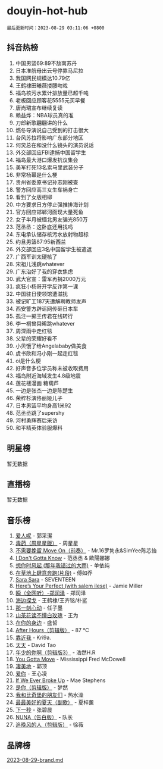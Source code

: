# douyin-hot-hub

`最后更新时间：2023-08-29 03:11:06 +0800`

## 抖音热榜

1. 中国男篮69:89不敌南苏丹
1. 日本准航母出云号停靠马尼拉
1. 我国网民规模达10.79亿
1. 王鹤棣田曦薇搂腰吻戏
1. 福岛核污水累计排放量已超千吨
1. 老板回应顾客花5555元买早餐
1. 唐尚珺宣布继续复读
1. 赖益烨：NBA球员真的准
1. 刀郎新歌翩翩讲的什么
1. 燃冬导演说自己受到的打击很大
1. 台风苏拉将影响广东部分地区
1. 何炅总在和没什么镜头的演员说话
1. 外交部回应FBI逮捕中国留学生
1. 福岛最大港口爆发抗议集会
1. 美军打死13名索马里武装分子
1. 非常杨幂是什么梗
1. 贵州省委原书记孙志刚被查
1. 警方回应高三女生车祸身亡
1. 看到了女版相柳
1. 中方要求日方停止强推排海计划
1. 官方回应邯郸河面现大量死鱼
1. 女子半月被缅北男友骗光850万
1. 范丞丞：这卧底还用找吗
1. 东电承认储存核污水放射物超标
1. 约旦男篮87:95新西兰
1. 外交部回应3名中国留学生被遣返
1. 广西军训太硬核了
1. 宋祖儿浅跳whatever
1. 广东治好了我的穿衣焦虑
1. 武大官宣：雷军再捐2000万元
1. 疯狂小杨哥开学反诈第一课
1. 中国驻日使领馆遭滋扰
1. 被记旷工187天遭解聘教师发声
1. 西安警方辟谣网传砸日本车
1. 孤注一掷王传君在线转行
1. 李一桐曾舜晞跳whatever
1. 周深雨中走红毯
1. 父辈的荣耀好看不
1. 小贝饿了给Angelababy做美食
1. 虞书欣和冯小刚一起走红毯
1. oi是什么梗
1. 好声音多位学员称未被收取费用
1. 福岛附近海域发生4.8级地震
1. 莲花楼漫画 糖葫芦
1. 一边是张杰一边是陈楚生
1. 荣梓杉演佟丽娅儿子
1. 日本男篮平均身高1米92
1. 范丞丞跳了supershy
1. 河村勇辉赛后采访
1. 和平精英体验服爆料

## 明星榜

暂无数据

## 直播榜

暂无数据

## 音乐榜

1. [爱人呢](https://sf6-cdn-tos.douyinstatic.com/obj/tos-cn-ve-2774/2041dc10f3c442f1992b439a00eaf2ba) - 郭采潔
1. [毒药（周星星版）](https://sf3-cdn-tos.douyinstatic.com/obj/tos-cn-ve-2774/oAXunb2JtDTQMcBfaEkg8Be5IhZQCmGByB0V33) - 周星星
1. [不需要挽留 Move On（前奏）](https://sf3-cdn-tos.douyinstatic.com/obj/tos-cn-ve-2774/ooCBhgCCkF4nExzQL9WZSUbitfA8IsDkgQIYhe) - Mr.16罗隽永&SimYee陈芯怡
1. [I Don't Gotta Know](https://sf6-cdn-tos.douyinstatic.com/obj/tos-cn-ve-2774/o8nCfgMGwCsAvgDe5bzzaDQDFf6ksAUxrlFC8J) - 范丞丞 & 歐陽娜娜
1. [想你时风起 (那年我错过的大雨)](https://sf3-cdn-tos.douyinstatic.com/obj/tos-cn-ve-2774/ooR7G8ftDMzIgnxa0HbReM4CZ74qknQABLtHB1) - 单依纯
1. [在草地上肆意奔跑(片段)](https://sf6-cdn-tos.douyinstatic.com/obj/tos-cn-ve-2774/8831d494742f45dabdfa8adb8b817259) - 傅如乔
1. [Sara Sara](https://sf6-cdn-tos.douyinstatic.com/obj/tos-cn-ve-2774/oAceDXU2gVHZCQFrkrYmX8e5tUBxQPb6Bmd2nF) - SEVENTEEN
1. [Here’s Your Perfect (with salem ilese)](https://sf6-cdn-tos.douyinstatic.com/obj/tos-cn-ve-2774/076b1576c6c546598f803fe53da388a7) - Jamie Miller
1. [瞬（全网听）-郑润泽](https://sf6-cdn-tos.douyinstatic.com/obj/tos-cn-ve-2774/o4Vb9eJZClCZTnRQYy0BRSeHGrDtrkrQgIBvQt) - 郑润泽
1. [海边探戈](https://sf6-cdn-tos.douyinstatic.com/obj/tos-cn-ve-2774/os9gE0VQCGqt6VQkZDyBBYvfSDY0QFe3vVmubn) - 王鹤棣/王齐铭/朴鲨
1. [那一刻心动](https://sf3-cdn-tos.douyinstatic.com/obj/tos-cn-ve-2774/4c0ed00133e3439592b4741c72acc6f3) - 任子墨
1. [山茶花读不懂白玫瑰](https://sf6-cdn-tos.douyinstatic.com/obj/tos-cn-ve-2774/osfn8B7DktrRHEPJgPCfDbw7QDQEkwC16BxZg9) - 王为
1. [在你的身边](https://sf6-cdn-tos.douyinstatic.com/obj/tos-cn-ve-2774/9dce2ee6c9f84c17a6d68458730d7ae8) - 盛哲
1. [After Hours（剪辑版）](https://sf6-cdn-tos.douyinstatic.com/obj/tos-cn-ve-2774/owgWztApWhImMFMpyEyQfAIyIusRBioqSgWk7T) - 87 ℃
1. [靠近我](https://sf6-cdn-tos.douyinstatic.com/obj/tos-cn-ve-2774/oMGCfQ3FZdrziXO1QC8zgfNXawBf91hGAIvUrY) - Kri9a.
1. [天天](https://sf6-cdn-tos.douyinstatic.com/obj/tos-cn-ve-2774/6b075c4856e34a60a1ef022c4a80dec5) - David Tao
1. [年少的你啊（剪辑版3）](https://sf3-cdn-tos.douyinstatic.com/obj/tos-cn-ve-2774/oo2vDGhzyAtN1QLfh5k1iBIpWAv2NOZQysM5tK) - 浩然H.R
1. [You Gotta Move](https://sf6-cdn-tos.douyinstatic.com/obj/tos-cn-ve-2774/a2b672af67514106b25cdfd6f1a8aad2) - Mississippi Fred McDowell
1. [凄美地](https://sf3-cdn-tos.douyinstatic.com/obj/tos-cn-ve-2774/oshF4RgFMhmTSa4jCaHNUXI0NetFtBBQBzBZdf) - 郭顶
1. [爱你](https://sf3-cdn-tos.douyinstatic.com/obj/tos-cn-ve-2774/738d8b240f1e4519b44cf31c84e02e24) - 王心凌
1. [If We Ever Broke Up](https://sf6-cdn-tos.douyinstatic.com/obj/tos-cn-ve-2774/o8onj5HDk0ImtBmO0URBfeyCDXQJMYkQ1gb8Zy) - Mae Stephens
1. [是你（剪辑版）](https://sf3-cdn-tos.douyinstatic.com/obj/tos-cn-ve-2774/46019dae783c4c969944217fe1cfafc4) - 梦然
1. [我和比奇堡的朋友们](https://sf6-cdn-tos.douyinstatic.com/obj/tos-cn-ve-2774/f0505db981ea4a6d91453a15924a82aa) - 热水澡
1. [最最美好的夏天（副歌）](https://sf6-cdn-tos.douyinstatic.com/obj/tos-cn-ve-2774/o4FMghDLZkPIkCutdrsXlbTHcaZztBfeCp9AFS) - 夏梓薰
1. [下一秒](https://sf6-cdn-tos.douyinstatic.com/obj/tos-cn-ve-2774/16eedda97153423db2501ff6373be86a) - 张碧晨
1. [NUNA（告白版）](https://sf6-cdn-tos.douyinstatic.com/obj/tos-cn-ve-2774/a65828cbd8ce41a78a430a58b49f4feb) - 队长
1. [追晚风的人（剪辑版）](https://sf3-cdn-tos.douyinstatic.com/obj/tos-cn-ve-2774/560835060af84ac29cd5c12e2a98f7eb) - 徐薇

## 品牌榜

[2023-08-29-brand.md](2023-08-29-brand.md)
